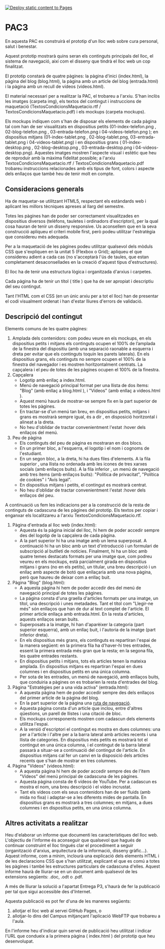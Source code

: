 [![Deploy static content to Pages](https://github.com/rbuj-UOC/M4.252-PAC3/actions/workflows/static.yml/badge.svg)](https://github.com/rbuj-UOC/M4.252-PAC3/actions/workflows/static.yml)

# PAC3

En aquesta PAC es construirà el prototip d'un lloc web sobre cura personal, salut i benestar.

Aquest prototip mostrarà quins seran els continguts principals del lloc, el sistema de navegació, així com el disseny que tindrà el lloc web un cop finalitzat.

El prototip constarà de quatre pàgines: la pàgina d'inici (index.html), la pàgina del blog (blog.html), la pàgina amb un article del blog (entrada.html) i la pàgina amb un recull de vídeos (videos.html).

El material necessari per a realitzar la PAC, el trobareu a l'arxiu. S'han inclòs les imatges (carpeta img), els textos del contingut i instruccions de maquetació (TextosCondicionsMaquetacio.rtf / TextosCondicionsMaquetacio.pdf) i els mockups (carpeta mockups).

Els mockups indiquen com s'han de disposar els elements de cada pàgina tal com han de ser visualitzats en dispositius petits (01-index-telefon.png , 02-blog-telefon.png , 03-entrada-telefon.png i 04-videos-telefon.png ); en dispositius mitjans (01-index-tablet.png , 02-blog-tablet.png, 03-entrada-tablet.png i 04-videos-tablet.png) i en dispositius grans ( 01-index-desktop.png , 02-blog-desktop.png , 03-entrada-desktop.png i 04-videos-desktop.png). Aquestes imatges mostren l'aspecte visual i estètic que heu de reproduir amb la màxima fidelitat possible; a l'arxiu TextosCondicionsMaquetacio.rtf / TextosCondicionsMaquetacio.pdf trobareu instruccions relacionades amb els tipus de font, colors i aspecte dels enllaços que també heu de tenir molt en compte.

## Consideracions generals

Ha de maquetar-se utilitzant HTML5, respectant els estàndards web i aplicant les millors tècniques apreses al llarg del semestre.

Totes les pàgines han de poder ser correctament visualitzades en dispositius diversos (telèfons, tauletes i ordinadors d'escriptori), per la qual cosa hauran de tenir un disseny responsive. Us aconsellem que en la seva construcció apliqueu el criteri mobile first, però podeu utilitzar l'estratègia
que considereu més adequada.

Per a la maquetació de les pàgines podeu utilitzar qualsevol dels mòduls CSS que s'expliquen en la unitat 5 (Flexbox o Grid); apliqueu el que considereu adient a cada cas (no s'acceptarà l'ús de taules, que estan completament desaconsellades en la creació d'aquest tipus d'estructures).

El lloc ha de tenir una estructura lògica i organitzada d'arxius i carpetes.

Cada pàgina ha de tenir un títol ( title ) que ha de ser apropiat i descriptiu del seu contingut.

Tant l'HTML com el CSS (en un únic arxiu per a tot el lloc) han de presentar el codi visualment ordenat i han d'estar lliures d'errors de validació.

## Descripció del contingut

Elements comuns de les quatre pàgines:

1. Amplada dels contenidors: com podeu veure en els mockups, en els dispositius petits i mitjans els continguts ocupen el 100% de l’amplada de la finestra del dispositiu (amb una separació raonable a esquerra i dreta per evitar que els continguts toquin les parets laterals). En els dispositius grans, els continguts no sempre ocupen el 100% de la finestra del navegador i es mostren horitzontalment centrats. La capçalera i el peu de totes de les pàgines ocupen el 100% de la finestra.
2. Capçalera
   - Logotip amb enllaç a index.html.
   - Menú de navegació principal format per una llista de dos ítems: "Blog" (amb enllaç a blog.html ), i "Vídeos" (amb enllaç a videos.html ).
   - Aquest menú haurà de mostrar-se sempre fix en la part superior de totes les pàgines.
   - En tractar-se d'un menú tan breu, en dispositius petits, mitjans i grans es mostrarà sempre igual, és a dir , en disposició horitzontal i alineat a la dreta.
   - No heu d'oblidar de tractar convenientment l'estat :hover dels enllaços del menú.
3. Peu de pàgina
   - Els continguts del peu de pàgina es mostraran en dos blocs.
   - En un primer bloc, a l'esquerra, el logotip i el nom i cognoms de l'estudiant.
   - En un segon bloc, a la dreta, hi ha dues files d'elements. A la fila superior , una llista no ordenada amb les icones de tres xarxes socials (amb enllaços buits). A la fila inferior , un menú de navegació amb tres ítems (amb enllaços buits): "Política de privacitat", "Política de cookies" i "Avís legal".
   - En dispositius mitjans i petits, el contingut es mostrarà centrat.
   - No heu d'oblidar de tractar convenientment l'estat :hover dels enllaços del peu.

A continuació us fem les indicacions per a la construcció de la resta de continguts de cadascuna de les pàgines del prototip. Els textos per copiar i enganxar els localitzareu a l'arxiu TextosCondicionsMaquetacio.rtf.

1. Pàgina d'entrada al lloc web (index.html):
   - Aquesta és la pàgina inicial del lloc, hi hem de poder accedir sempre des del logotip de la capçalera de cada pàgina.
   - A la part superior hi ha una imatge amb un lema superposat. A continuació hi ha un bloc amb un text d'introducció i un formulari de subscripció al butlletí de notícies. Finalment, hi ha un bloc amb quatre temes destacats formats per una imatge que, com podreu veureu en els mockups, està parcialment girada en dispositius mitjans i grans (no en els petits), un titular, una breu descripció i un enllaç amb aspecte de botó que enllaçaria amb una nova pàgina, però que haureu de deixar com a enllaç buit.
2. Pàgina "Blog" (blog.html):
   - A aquesta pàgina hi hem de poder accedir des del menú de navegació principal de totes les pàgines.
   - La pàgina consta d'una graella d'articles formats per una imatge, un títol, una descripció i unes metadades. Tant el títol com "Llegir-ne més" són enllaços que han de dur al text complet de l'article. El primer article enllaça amb entrada.html. En la resta d'articles, aquests enllaços seran buits.
   - Superposats a la imatge, hi han d'aparèixer la categoria (part superior esquerra), amb un enllaç buit, i l'autoria de la imatge (part inferior dreta).
   - En els dispositius més grans, els continguts es repartiran l'espai de la manera següent: en la primera fila ha d'haver-hi tres entrades, essent la primera entrada més gran que la resta; en la segona fila, les quatre entrades restants.
   - En dispositius petits i mitjans, tots els articles tenen la mateixa amplada. En dispositius mitjans es repartiran l'espai en dues columnes i en dispositius petits en una única columna.
   - Per sota de les entrades, un menú de navegació, amb enllaços buits, que conduiria a pàgines on es trobarien la resta d'entrades del blog.
3. Pàgina "Estratègies per a una vida activa" (entrada.html):
   - A aquesta pàgina hem de poder accedir sempre des dels enllaços del primer article de la pàgina del blog.
   - En la part superior de la pàgina una [ruta de navegació](https://ca.wikipedia.org/wiki/Ruta_de_navegaci%C3%B3).
   - Aquesta pàgina consta d'un article que inclou, entre d'altres qüestions, un parell de llistes i una citació de bloc.
   - Els mockups corresponents mostren com cadascun dels elements utilitza l'espai.
   - A la versió d'escriptori el contingut es mostra en dues columnes: una per a l'article i l'altre per a la barra lateral amb articles recents i una llista de categories. En dispositius més petits es mostrarà tot el contingut en una única columna, i el contingut de la barra lateral passarà a situar-se a continuació del contingut de l'article. En dispositius mitjans cal fer un canvi en la disposició dels articles recents que s'han de mostrar en tres columnes.
4. Pàgina "Vídeos" (videos.html):
   - A aquesta pàgina hi hem de poder accedir sempre des de l'ítem "Vídeos" del menú principal de cadascuna de les pàgines.
   - Aquesta pàgina consta de 6 vídeos de YouTube. Per a cadascun es mostra el nom, una breu descripció i el vídeo incrustat.
   - Tant els vídeos com els seus contenidors han de ser fluids (amb mida no fixa) i adaptar-se a les diferents mides de pantalla. En dispositius grans es mostrarà a tres columnes; en mitjans, a dues columnes i en dispositius petits, en una única columna.

## Altres activitats a realitzar

Heu d'elaborar un informe que documenti les característiques del lloc web. L'objectiu de l'informe és aconseguir que qualsevol que hagués de continuar construint el lloc tingués clar el procediment a seguir (organització d'arxius, arquitectura de la informació, disseny gràfic...). Aquest informe, com a mínim, inclourà una explicació dels elements HTML i de les declaracions CSS que s'han utilitzat, explicant el que es comú a totes les pàgines i també les estructures particulars de cadascuna d'elles. Aquest informe haurà de lliurar-se en un document amb qualsevol de les extensions següents: .doc, .odt o .pdf.

A més de lliurar la solució a l'apartat Entrega P3, s'haurà de fer la publicació per tal que sigui accessible des d'Internet.

Aquesta publicació es pot fer d'una de les maneres següents:

1. allotjar el lloc web al servei GitHub Pages, o
2. allotjar-lo dins del Campus mitjançant l'aplicació WebFTP que trobareu a l'aula.

En l'informe heu d'indicar quin servei de publicació heu utilitzat i indicar l'URL que condueix a la primera pàgina ( index.html ) del prototip que heu desenvolupat.